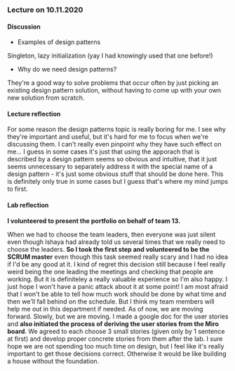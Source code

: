 ### Lecture on 10.11.2020

#### Discussion

* Examples of design patterns

Singleton, lazy initialization (yay I had knowingly used that one before!)

* Why do we need design patterns?

They're a good way to solve problems that occur often by just picking an existing design pattern solution, without having to come up with your own new solution from scratch.

#### Lecture reflection

For some reason the design patterns topic is really boring for me. I see why they're important and useful, but it's hard for me to focus when we're discussing them. I can't really even pinpoint why they have such effect on me... I guess in some cases it's just that using the apporach that is described by a design pattern seems so obvious and intuitive, that it just seems unnecessary to separately address it with the special name of a design pattern - it's just some obvious stuff that should be done here. This is definitely only true in some cases but I guess that's where my mind jumps to first.

#### Lab reflection

**I volunteered to present the portfolio on behalf of team 13.** 

When we had to choose the team leaders, then everyone was just silent even though Ishaya had already told us several times that we really need to choose the leaders. **So I took the first step and volunteered to be the SCRUM master** even though this task seemed really scary and I had no idea if I'd be any good at it. I kind of regret this decision still because I feel really weird being the one leading the meetings and checking that people are working. But it is definiteley a really valuable experience so I'm also happy. I just hope I won't have a panic attack about it at some point! I am most afraid that I won't be able to tell how much work should be done by what time and then we'll fall behind on the schedule. But I think my team members will help me out in this department if needed. As of now, we are moving forward. Slowly, but we are moving. I made a google doc for the user stories and **also initiated the process of deriving the user stories from the Miro board**. We agreed to each choose 3 small stories (given only by 1 sentence at first) and develop proper concrete stories from them after the lab. I sure hope we are not spending too much time on design, but I feel like it's really important to get those decisions correct. Otherwise it would be like building a house without the foundation.
